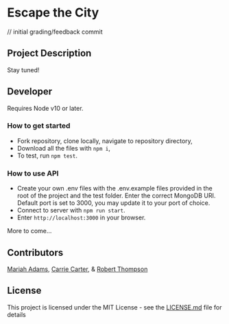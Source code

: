# Escape the City

// initial grading/feedback commit

## Project Description
Stay tuned!

## Developer
Requires Node v10 or later.

### How to get started
* Fork repository, clone locally, navigate to repository directory,
* Download all the files with `npm i`,
* To test, run `npm test`. 

### How to use API
* Create your own .env files with the .env.example files provided in the root of the project and the test folder. Enter the correct MongoDB URI. Default port is set to 3000, you may update it to your port of choice.
* Connect to server with `npm run start`.
* Enter `http://localhost:3000` in your browser.

More to come...

## Contributors
[Mariah Adams](https://github.com/MariahAdams), [Carrie Carter](https://github.com/carriecarter), & [Robert Thompson](https://github.com/rbtprograms)

## License
This project is licensed under the MIT License - see the [LICENSE.md](LICENSE.md) file for details


